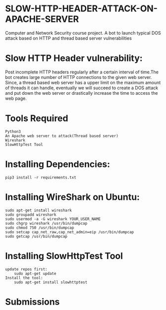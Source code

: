# SLOW-HTTP-HEADER-ATTACK-ON-APACHE-SERVER
Computer and Network Security course project. A bot to launch typical DOS attack based on HTTP and thread based server vulnerabilities

# Slow HTTP Header vulnerability:
Post incomplete HTTP headers regularly after a certain interval of time.The bot creates large number of HTTP connections to the given web server. Since, a thread based web server has a upper limit on the maximum amount of threads it can handle, eventually we will succeed to create a DOS attack and put down the web server or drastically increase the time to access the web page.

# Tools Required
    Python3
    An Apache web server to attack(Thread based server)
    Wireshark
    SlowHttpTest Tool


# Installing Dependencies:
    pip3 install -r requirements.txt

# Installing WireShark on Ubuntu:
    sudo apt-get install wireshark
    sudo groupadd wireshark
    sudo usermod -a -G wireshark YOUR_USER_NAME
    sudo chgrp wireshark /usr/bin/dumpcap
    sudo chmod 750 /usr/bin/dumpcap
    sudo setcap cap_net_raw,cap_net_admin=eip /usr/bin/dumpcap
    sudo getcap /usr/bin/dumpcap

# Installing SlowHttpTest Tool
    update repos first:
        sudo apt-get update
    Install the tool:
        sudo apt-get install slowhttptest

# Submissions


